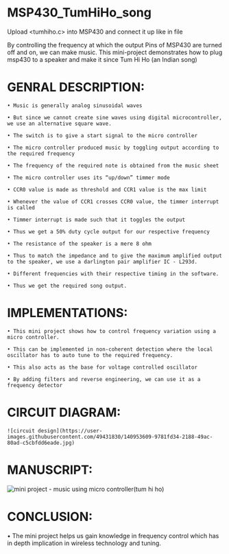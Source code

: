 # MSP430_TumHiHo_song
Upload <tumhiho.c> into MSP430 and connect it up like in <circuit design.png> file

By controlling the frequency at which the output Pins of MSP430 are turned off and on, we can make music. This mini-project demonstrates how to plug msp430 to a speaker and make it since Tum Hi Ho (an Indian song)

# GENRAL DESCRIPTION:

    • Music is generally analog sinusoidal waves
    
    • But since we cannot create sine waves using digital microcontroller, we use an alternative square wave. 
    
    • The switch is to give a start signal to the micro controller
    
    • The micro controller produced music by toggling output according to the required frequency
    
    • The frequency of the required note is obtained from the music sheet
    
    • The micro controller uses its “up/down” timmer mode
    
    • CCR0 value is made as threshold and CCR1 value is the max limit
    
    • Whenever the value of CCR1 crosses CCR0 value, the timmer interrupt is called
    
    • Timmer interrupt is made such that it toggles the output
    
    • Thus we get a 50% duty cycle output for our respective frequency
    
    • The resistance of the speaker is a mere 8 ohm
    
    • Thus to match the impedance and to give the maximum amplified output to the speaker, we use a darlington pair amplifier IC - L293d.
    
    • Different frequencies with their respective timing in the software.
    
    • Thus we get the required song output.

# IMPLEMENTATIONS:
    
    • This mini project shows how to control frequency variation using a micro controller.
    
    • This can be implemented in non-coherent detection where the local oscillator has to auto tune to the required frequency.
    
    • This also acts as the base for voltage controlled oscillator
    
    • By adding filters and reverse engineering, we can use it as a frequency detector
    
# CIRCUIT DIAGRAM:
    
    ![circuit design](https://user-images.githubusercontent.com/49431830/140953609-9781fd34-2188-49ac-80ad-c5cbfdd6eade.jpg)

# MANUSCRIPT:    
   
![mini project - music using micro controller(tum hi ho)](https://user-images.githubusercontent.com/49431830/140953327-15c1bdb6-d242-4970-a637-49645ae40cb8.jpg)

# CONCLUSION:

• The mini project helps us gain knowledge in frequency control which has in depth implication in wireless technology and tuning.



